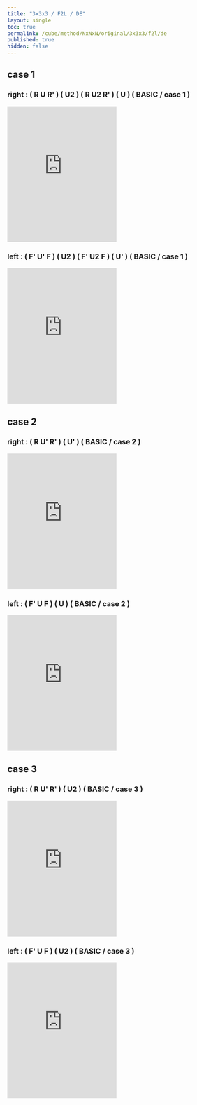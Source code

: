 ```yaml
---
title: "3x3x3 / F2L / DE"
layout: single
toc: true
permalink: /cube/method/NxNxN/original/3x3x3/f2l/de
published: true
hidden: false
---
```


<head>
  <base target="_blank">
  <style>
    .iframe-wrapper {
      overflow    : hidden;
    }
    iframe {
      width       : 250px;
      height      : 330px;
      margin-top  : -20px;
      border      : none;
    }
  </style>
</head>



## case 1

### right : ( R U R' ) ( U2 ) ( R U2 R' ) ( U ) ( BASIC / case 1 )

<div class="iframe-wrapper">
  <iframe
    scrolling="no"
    src="https://ruwix.com/widget/3d/?alg=R%20U%20R'%20U2'%20R%20U2'%20R'%20U%20F'%20U'%20F&colored=F%20FD%20R%20RD%20FR%20FRD&hover=9&speed=500&flags=canvas"
  ></iframe>
</div>

### left : ( F' U' F ) ( U2 ) ( F' U2 F ) ( U' ) ( BASIC / case 1 )

<div class="iframe-wrapper">
  <iframe
    scrolling="no"
    src="https://ruwix.com/widget/3d/?alg=F'%20U'%20F%20U2%20F'%20U2%20F%20U'%20R%20U%20R'&colored=F%20FD%20R%20RD%20FR%20FRD&hover=9&speed=500&flags=canvas"
  ></iframe>
</div>



## case 2

### right : ( R U' R' ) ( U' ) ( BASIC / case 2 )

<div class="iframe-wrapper">
  <iframe
    scrolling="no"
    src="https://ruwix.com/widget/3d/?alg=R%20U'%20R'%20U'%20R%20U%20R'%20U2%20%20R%20U'%20R'&colored=F%20FD%20R%20RD%20FR%20FRD&hover=9&speed=500&flags=canvas"
  ></iframe>
</div>

### left : ( F' U F ) ( U ) ( BASIC / case 2 )

<div class="iframe-wrapper">
  <iframe
    scrolling="no"
    src="https://ruwix.com/widget/3d/?alg=F'%20U%20F%20U%20F'%20U'%20F%20U2%20F'%20U%20F&colored=F%20FD%20R%20RD%20FR%20FRD&hover=9&speed=500&flags=canvas"
  ></iframe>
</div>



## case 3

### right : ( R U' R' ) ( U2 ) ( BASIC / case 3 )

<div class="iframe-wrapper">
  <iframe
    scrolling="no"
    src="https://ruwix.com/widget/3d/?alg=R%20U'%20R'%20U2'%20F'%20U'%20F%20U'%20F'%20U%20F&colored=F%20FD%20R%20RD%20FR%20FRD&hover=9&speed=500&flags=canvas"
  ></iframe>
</div>

### left : ( F' U F ) ( U2 ) ( BASIC / case 3 )

<div class="iframe-wrapper">
  <iframe
    scrolling="no"
    src="https://ruwix.com/widget/3d/?alg=F'%20U%20F%20U2%20R%20U%20R'%20U%20R%20U'%20R'&colored=F%20FD%20R%20RD%20FR%20FRD&hover=9&speed=500&flags=canvas"
  ></iframe>
</div>
